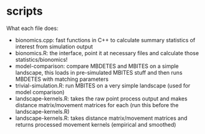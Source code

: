 # scripts

What each file does:
  * bionomics.cpp: fast functions in C++ to calculate summary statistics of interest from simulation output
  * bionomics.R: the interface, point it at necessary files and calculate those statistics/bionomics!
  * model-comparison: compare MBDETES and MBITES on a simple landscape, this loads in pre-simulated MBITES stuff and then runs MBDETES with matching parameters
  * trivial-simulation.R: run MBITES on a very simple landscape (used for model comparison)
  * landscape-kernels.R: takes the raw point process output and makes distance matrix/movement matrices for each (run this before the landscape-kernels.R)
  * landscape-kernels.R: takes distance matrix/movement matrices and returns processed movement kernels (empirical and smoothed)
